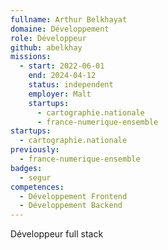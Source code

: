```yaml
---
fullname: Arthur Belkhayat
domaine: Développement
role: Développeur
github: abelkhay
missions:
  - start: 2022-06-01
    end: 2024-04-12
    status: independent
    employer: Malt
    startups:
      - cartographie.nationale
      - france-numerique-ensemble
startups:
  - cartographie.nationale
previously:
  - france-numerique-ensemble
badges:
  - segur
competences:
  - Développement Frontend
  - Développement Backend
---
```

Développeur full stack
